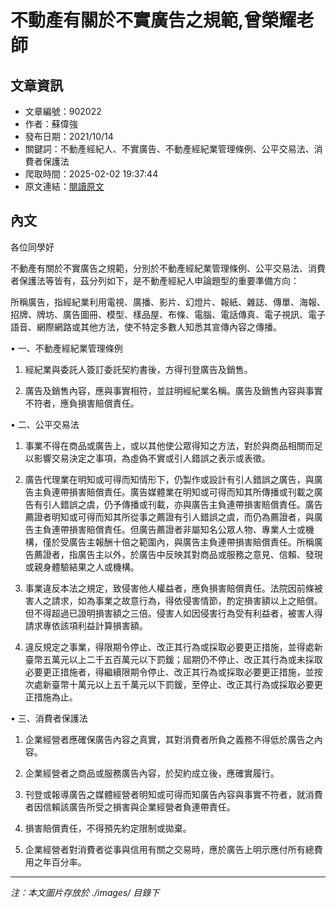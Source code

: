 # 不動產有關於不實廣告之規範,曾榮耀老師

## 文章資訊
- 文章編號：902022
- 作者：蘇偉強
- 發布日期：2021/10/14
- 關鍵詞：不動產經紀人、不實廣告、不動產經紀業管理條例、公平交易法、消費者保護法
- 爬取時間：2025-02-02 19:37:44
- 原文連結：[閱讀原文](https://real-estate.get.com.tw/Columns/detail.aspx?no=902022)

## 內文
各位同學好

不動產有關於不實廣告之規範，分別於不動產經紀業管理條例、公平交易法、消費者保護法等皆有，茲分列如下，是不動產經紀人申論題型的重要準備方向：

所稱廣告，指經紀業利用電視、廣播、影片、幻燈片、報紙、雜誌、傳單、海報、招牌、牌坊、廣告圖冊、模型、樣品屋、布條、電腦、電話傳真、電子視訊、電子語音、網際網路或其他方法，使不特定多數人知悉其宣傳內容之傳播。

• 一、不動產經紀業管理條例

1. 經紀業與委託人簽訂委託契約書後，方得刊登廣告及銷售。

2. 廣告及銷售內容，應與事實相符，並註明經紀業名稱。廣告及銷售內容與事實不符者，應負損害賠償責任。

• 二、公平交易法

1. 事業不得在商品或廣告上，或以其他使公眾得知之方法，對於與商品相關而足以影響交易決定之事項，為虛偽不實或引人錯誤之表示或表徵。

2. 廣告代理業在明知或可得而知情形下，仍製作或設計有引人錯誤之廣告，與廣告主負連帶損害賠償責任。廣告媒體業在明知或可得而知其所傳播或刊載之廣告有引人錯誤之虞，仍予傳播或刊載，亦與廣告主負連帶損害賠償責任。廣告薦證者明知或可得而知其所從事之薦證有引人錯誤之虞，而仍為薦證者，與廣告主負連帶損害賠償責任。但廣告薦證者非屬知名公眾人物、專業人士或機構，僅於受廣告主報酬十倍之範圍內，與廣告主負連帶損害賠償責任。所稱廣告薦證者，指廣告主以外，於廣告中反映其對商品或服務之意見、信賴、發現或親身體驗結果之人或機構。

3. 事業違反本法之規定，致侵害他人權益者，應負損害賠償責任。法院因前條被害人之請求，如為事業之故意行為，得依侵害情節，酌定損害額以上之賠償。但不得超過已證明損害額之三倍。侵害人如因侵害行為受有利益者，被害人得請求專依該項利益計算損害額。

4. 違反規定之事業，得限期令停止、改正其行為或採取必要更正措施，並得處新臺幣五萬元以上二千五百萬元以下罰鍰；屆期仍不停止、改正其行為或未採取必要更正措施者，得繼續限期令停止、改正其行為或採取必要更正措施，並按次處新臺幣十萬元以上五千萬元以下罰鍰，至停止、改正其行為或採取必要更正措施為止。

• 三、消費者保護法

1. 企業經營者應確保廣告內容之真實，其對消費者所負之義務不得低於廣告之內容。

2. 企業經營者之商品或服務廣告內容，於契約成立後，應確實履行。

3. 刊登或報導廣告之媒體經營者明知或可得而知廣告內容與事實不符者，就消費者因信賴該廣告所受之損害與企業經營者負連帶責任。

4. 損害賠償責任，不得預先約定限制或拋棄。

5. 企業經營者對消費者從事與信用有關之交易時，應於廣告上明示應付所有總費用之年百分率。
---
*注：本文圖片存放於 ./images/ 目錄下*
